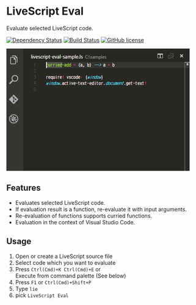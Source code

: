 # LiveScript Eval
Evaluate selected LiveScript code.

[![Dependency Status][dependency-img]][dependency-url]
[![Build Status][build-img]][build-url]
[![GitHub license][license-img]][license-url]

![LiveScript Eval Sample](./sample.gif)

## Features

* Evaluates selected LiveScript code.
* If evaluation result is a function, re-evaluate it with input arguments.
* Re-evaluation of functions supports curried functions.
* Evaluation in the context of Visual Studio Code.

## Usage

1. Open or create a LiveScript source file
1. Select code which you want to evaluate
1. Press `Ctrl(Cmd)+K Ctrl(Cmd)+E` or<br>Execute from command palette (See below)
  1. Press `F1` or `Ctrl(Cmd)+Shift+P`
  1. Type `lie`
  1. pick `LiveScript Eval`

[dependency-img]: https://gemnasium.com/badges/github.com/eheitherd/vscode-livescript-eval.svg
[dependency-url]: https://gemnasium.com/github.com/eheitherd/vscode-livescript-eval
[build-img]: https://travis-ci.org/eheitherd/vscode-livescript-eval.svg?branch=master
[build-url]: https://travis-ci.org/eheitherd/vscode-livescript-eval
[license-img]: https://img.shields.io/badge/license-MIT-blue.svg
[license-url]: https://raw.githubusercontent.com/eheitherd/vscode-livescript-eval/master/LICENSE
